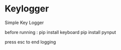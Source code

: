 # Keylogger
Simple Key Logger 


before running :
pip install keyboard
pip install pynput

press esc to end logging 
